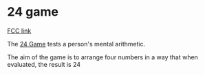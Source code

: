 # 24 game

[FCC link](https://www.freecodecamp.org/learn/coding-interview-prep/rosetta-code/24-game)

The [24 Game](https://en.wikipedia.org/wiki/24_Game) tests a person's mental
arithmetic.

The aim of the game is to arrange four numbers in a way that when evaluated, the
result is 24
